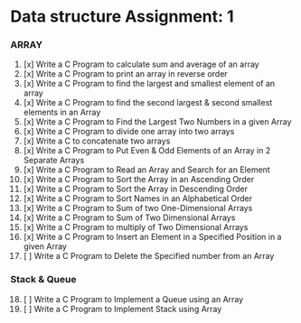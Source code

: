 # Data structure Assignment: 1

### ARRAY

1. [x] Write a C Program to calculate sum and average of an array
2. [x] Write a C Program to print an array in reverse order
3. [x] Write a C Program to find the largest and smallest element of an array
4. [x] Write a C Program to find the second largest & second smallest elements in an Array
5. [x] Write a C Program to Find the Largest Two Numbers in a given Array
6. [x] Write a C Program to divide one array into two arrays
7. [x] Write a C to concatenate two arrays
8. [x] Write a C Program to Put Even & Odd Elements of an Array in 2 Separate Arrays
9. [x] Write a C Program to Read an Array and Search for an Element
10. [x] Write a C Program to Sort the Array in an Ascending Order
11. [x] Write a C Program to Sort the Array in Descending Order
12. [x] Write a C Program to Sort Names in an Alphabetical Order
13. [x] Write a C Program to Sum of two One-Dimensional Arrays
14. [x] Write a C Program to Sum of Two Dimensional Arrays
15. [x] Write a C Program to multiply of Two Dimensional Arrays
16. [x] Write a C Program to Insert an Element in a Specified Position in a given Array
17. [ ] Write a C Program to Delete the Specified number from an Array

### Stack & Queue

18. [ ] Write a C Program to Implement a Queue using an Array
19. [ ] Write a C Program to Implement Stack using Array
